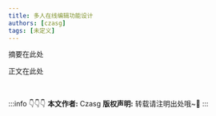 ```yaml
---
title: 多人在线编辑功能设计
authors: [czasg]
tags: [未定义]
---
```


摘要在此处

<!--truncate-->

正文在此处


<br/>

:::info 👇👇👇
**本文作者:** Czasg
**版权声明:** 转载请注明出处哦~👮‍
:::